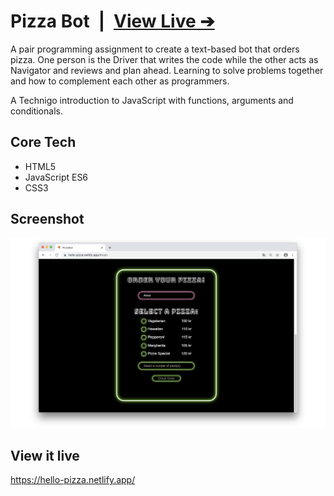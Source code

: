 # Pizza Bot&ensp;|&ensp;[View Live &#10132;](https://hello-pizza.netlify.app/)

A pair programming assignment to create a text-based bot that orders pizza. One person is the Driver that writes the code while the other acts as Navigator and reviews and plan ahead. Learning to solve problems together and how to complement each other as programmers.

A Technigo introduction to JavaScript with functions, arguments and conditionals.

## Core Tech

- HTML5
- JavaScript ES6
- CSS3

## Screenshot

![Screenshot](screenshot.jpg)

## View it live

https://hello-pizza.netlify.app/
